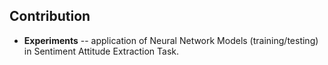 ## Contribution

* **Experiments** -- application of Neural Network Models (training/testing) 
in Sentiment Attitude Extraction Task.
